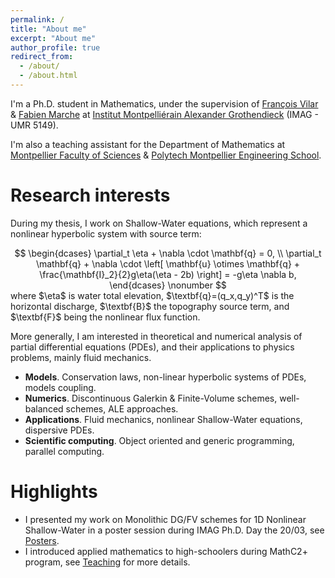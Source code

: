 ```yaml
---
permalink: /
title: "About me"
excerpt: "About me"
author_profile: true
redirect_from: 
  - /about/
  - /about.html
---
```


I'm a Ph.D. student in Mathematics, under the supervision of [François Vilar](https://vilar.perso.math.cnrs.fr) & [Fabien Marche](https://imag.umontpellier.fr/~marche/) at [Institut Montpelliérain Alexander Grothendieck](https://imag.umontpellier.fr) (IMAG - UMR 5149).

I'm also a teaching assistant for the Department of Mathematics at [Montpellier Faculty of Sciences](https://sciences.edu.umontpellier.fr) & [Polytech Montpellier Engineering School](https://www.polytech.umontpellier.fr).

Research interests
======

During my thesis, I work on Shallow-Water equations, which represent a nonlinear hyperbolic system with source term: 
<div style="text-align: center;">
$$
\begin{dcases}
      \partial_t \eta + \nabla \cdot \mathbf{q} = 0, \\
      \partial_t \mathbf{q} + \nabla \cdot \left[ \mathbf{u} \otimes \mathbf{q} + \frac{\mathbf{I}_2}{2}g\eta(\eta - 2b)  \right] = -g\eta \nabla b,
\end{dcases} \nonumber
$$
</div>
where $\eta$ is water total elevation, $\textbf{q}=(q_x,q_y)^T$ is the horizontal discharge, $\textbf{B}$ the topography source term, and $\textbf{F}$ being the nonlinear flux function.

More generally, I am interested in theoretical and numerical analysis of partial differential equations (PDEs), and their applications to physics problems, mainly fluid mechanics.

- <b>Models</b>. Conservation laws, non-linear hyperbolic systems of PDEs, models coupling.
- <b>Numerics</b>. Discontinuous Galerkin & Finite-Volume schemes, well-balanced schemes, ALE approaches.
- <b>Applications</b>. Fluid mechanics, nonlinear Shallow-Water equations, dispersive PDEs.
- <b>Scientific computing</b>. Object oriented and generic programming, parallel computing.

Highlights
======
- I presented my work on Monolithic DG/FV schemes for 1D Nonlinear Shallow-Water in a poster session during IMAG Ph.D. Day the 20/03, see [Posters](https://sachacardonna.github.io/talks).
- I introduced applied mathematics to high-schoolers during MathC2+ program, see [Teaching](https://sachacardonna.github.io/teaching) for more details.
